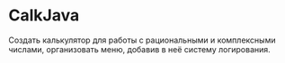 # CalkJava

Создать калькулятор для работы с рациональными и комплексными числами, организовать меню, 
добавив в неё систему логирования.
